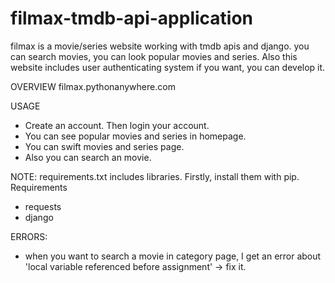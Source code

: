 # filmax-tmdb-api-application
filmax is a movie/series website working with tmdb apis and django.
you can search movies, you can look popular movies and series.
Also this website includes user authenticating system if you want, you can develop it.

OVERVIEW
filmax.pythonanywhere.com

USAGE
- Create an account. Then login your account.
- You can see popular movies and series in homepage.
- You can swift movies and series page.
- Also you can search an movie.

NOTE: requirements.txt includes libraries. Firstly, install them with pip.
Requirements
- requests
- django

ERRORS: 
- when you want to search a movie in category page, I get an error about 'local variable referenced before assignment' -> fix it.
